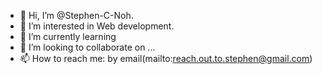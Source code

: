 - 👋 Hi, I’m @Stephen-C-Noh.
- 👀 I’m interested in Web development.
- 🌱 I’m currently learning 
- 💞️ I’m looking to collaborate on ...
- 📫 How to reach me:
        by email(mailto:reach.out.to.stephen@gmail.com)

<!---
Stephen-C-Noh/Stephen-C-Noh is a ✨ special ✨ repository because its `README.md` (this file) appears on your GitHub profile.
You can click the Preview link to take a look at your changes.
--->
